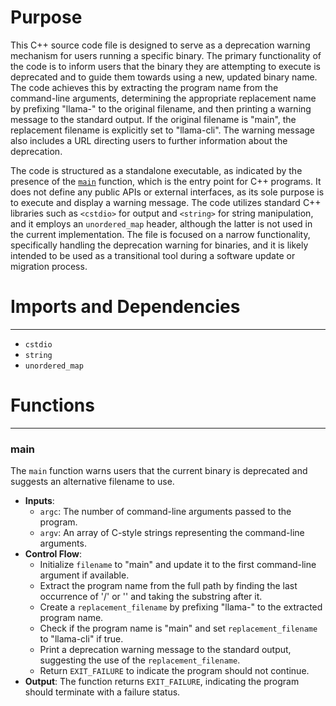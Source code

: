 # Purpose
This C++ source code file is designed to serve as a deprecation warning mechanism for users running a specific binary. The primary functionality of the code is to inform users that the binary they are attempting to execute is deprecated and to guide them towards using a new, updated binary name. The code achieves this by extracting the program name from the command-line arguments, determining the appropriate replacement name by prefixing "llama-" to the original filename, and then printing a warning message to the standard output. If the original filename is "main", the replacement filename is explicitly set to "llama-cli". The warning message also includes a URL directing users to further information about the deprecation.

The code is structured as a standalone executable, as indicated by the presence of the [`main`](#main) function, which is the entry point for C++ programs. It does not define any public APIs or external interfaces, as its sole purpose is to execute and display a warning message. The code utilizes standard C++ libraries such as `<cstdio>` for output and `<string>` for string manipulation, and it employs an `unordered_map` header, although the latter is not used in the current implementation. The file is focused on a narrow functionality, specifically handling the deprecation warning for binaries, and it is likely intended to be used as a transitional tool during a software update or migration process.
# Imports and Dependencies

---
- `cstdio`
- `string`
- `unordered_map`


# Functions

---
### main<!-- {{#callable:main}} -->
The `main` function warns users that the current binary is deprecated and suggests an alternative filename to use.
- **Inputs**:
    - `argc`: The number of command-line arguments passed to the program.
    - `argv`: An array of C-style strings representing the command-line arguments.
- **Control Flow**:
    - Initialize `filename` to "main" and update it to the first command-line argument if available.
    - Extract the program name from the full path by finding the last occurrence of '/' or '\' and taking the substring after it.
    - Create a `replacement_filename` by prefixing "llama-" to the extracted program name.
    - Check if the program name is "main" and set `replacement_filename` to "llama-cli" if true.
    - Print a deprecation warning message to the standard output, suggesting the use of the `replacement_filename`.
    - Return `EXIT_FAILURE` to indicate the program should not continue.
- **Output**: The function returns `EXIT_FAILURE`, indicating the program should terminate with a failure status.


